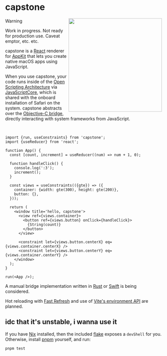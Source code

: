 # capstone

<img src='https://b2.skip.lol/capstone4.png' align='right' width='300' />

> [!WARNING]
> Work in progress. Not ready for production use. Caveat emptor, etc. etc.

capstone is a [React] renderer for [AppKit] that lets you create
native macOS apps using JavaScript.

When you use capstone, your code runs inside of the [Open Scripting
Architecture][osa] via [JavaScriptCore][jsc], which is shared with the onboard
installation of Safari on the system. capstone abstracts over the [Objective-C
bridge][bridge], directly interacting with system frameworks from JavaScript.

<br clear="right"/>

[react]: https://react.dev
[appkit]: https://developer.apple.com/documentation/appkit
[jsc]: https://developer.apple.com/documentation/javascriptcore?language=objc
[bridge]: https://developer.apple.com/library/archive/releasenotes/InterapplicationCommunication/RN-JavaScriptForAutomation/Articles/OSX10-10.html#//apple_ref/doc/uid/TP40014508-CH109-SW17
[osa]: https://developer.apple.com/library/archive/documentation/LanguagesUtilities/Conceptual/MacAutomationScriptingGuide/HowMacScriptingWorks.html

```tsx
import {run, useConstraints} from 'capstone';
import {useReducer} from 'react';

function App() {
  const [count, increment] = useReducer((num) => num + 1, 0);

  function handleClick() {
    console.log(':3');
    increment();
  }

  const views = useConstraints(({gte}) => ({
    container: {width: gte(300), height: gte(200)},
    button: {},
  }));

  return (
    <window title='hello, capstone'>
      <view ref={views.container}>
        <button ref={views.button} onClick={handleClick}>
          {String(count)}
        </button>
      </view>

      <constraint let={views.button.centerX} eq={views.container.centerX} />
      <constraint let={views.button.centerY} eq={views.container.centerY} />
    </window>
  );
}

run(<App />);
```

A manual bridge implementation written in [Rust] or [Swift] is being considered.

[rust]: https://www.rust-lang.org
[swift]: https://www.swift.org

Hot reloading with [Fast Refresh][fast-refresh] and use of [Vite's environment
API][vite-envs] are planned.

[vite-envs]: https://vite.dev/guide/api-environment
[fast-refresh]: https://reactnative.dev/docs/fast-refresh

## idc that it's unstable, i wanna use it

If you have [Nix] installed, then the included [flake] exposes a `devShell` for
you. Otherwise, install [pnpm] yourself, and run:

```
pnpm test
```

[pnpm]: https://pnpm.io
[flake]: https://wiki.nixos.org/wiki/Flakes
[nix]: https://nixos.org
